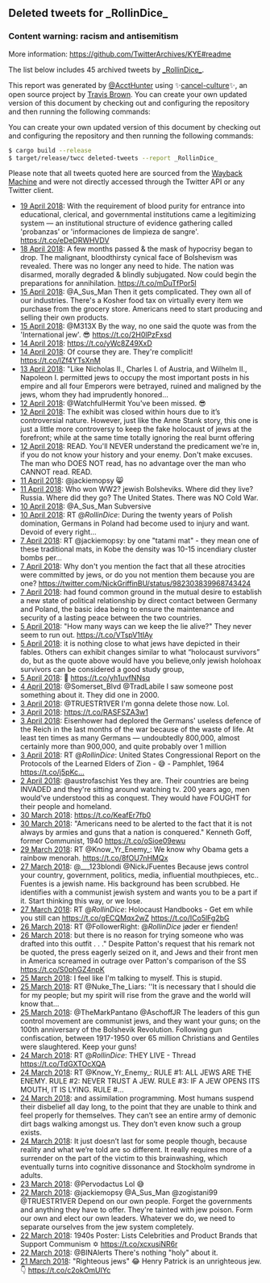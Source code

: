 ## Deleted tweets for \_RollinDice\_
### Content warning: racism and antisemitism
More information: https://github.com/TwitterArchives/KYE#readme

The list below includes 45 archived tweets by
[\_RollinDice\_](https://twitter.com/_RollinDice_).



This report was generated by [@AcctHunter](https://twitter.com/accthunter) using ✨[cancel-culture](https://github.com/travisbrown/cancel-culture)✨,
an open source project by [Travis Brown](https://twitter.com/travisbrown). You can create your own
updated version of this document by checking out and configuring the repository and then running
the following commands:

You can create your own updated version of this document by checking out and configuring the
repository and then running the following commands:

```bash
$ cargo build --release
$ target/release/twcc deleted-tweets --report _RollinDice_
```

Please note that all tweets quoted here are sourced from the
[Wayback Machine](https://web.archive.org) and were not directly accessed through the Twitter API or
any Twitter client.

* [19 April 2018](https://web.archive.org/web/20180419120031/https://twitter.com/_RollinDice_/status/986937586366255104): With the requirement of blood purity for entrance into educational, clerical, and governmental institutions came a legitimizing system — an institutional structure of evidence gathering called 'probanzas' or 'informaciones de limpieza de sangre'. https://t.co/eDeDRWHVDV
* [18 April 2018](https://web.archive.org/web/20180418072533/https://twitter.com/_RollinDice_/status/986506000873263104): A few months passed &amp; the mask of hypocrisy began to drop. The malignant, bloodthirsty cynical face of Bolshevism was revealed. There was no longer any need to hide. The nation was disarmed, morally degraded &amp; blindly subjugated. Now could begin the preparations for annihilation. https://t.co/mDuTfPor5l
* [15 April 2018](https://web.archive.org/web/20180415222727/https://twitter.com/_RollinDice_/status/985645807834714113): @A_Sus_Man Then it gets complicated. They own all of our industries. There's a Kosher food tax on virtually every item we purchase from the grocery store. Americans need to start producing and selling their own products.
* [15 April 2018](https://web.archive.org/web/20180415212141/https://twitter.com/_RollinDice_/status/985629257106968576): @M313X By the way, no one said the quote was from the 'International jew'. 😎 https://t.co/2H0lPzFxsd
* [14 April 2018](https://web.archive.org/web/20180414151917/https://twitter.com/_RollinDice_/status/985175668324478977): https://t.co/yWc8Z49XxD
* [14 April 2018](https://web.archive.org/web/20180414014640/https://twitter.com/_RollinDice_/status/984971166648545281): Of course they are. They're complicit! https://t.co/lZf4YTsXnM
* [13 April 2018](https://web.archive.org/web/20180413085214/https://twitter.com/_RollinDice_/status/984715876128706560): "Like Nicholas II., Charles I. of Austria, and Wilhelm II., Napoleon I. permitted jews to occupy the most important posts in his empire and
all four Emperors were betrayed, ruined and maligned by the jews,
whom they had imprudently honored...
* [12 April 2018](https://web.archive.org/web/20180412134609/https://twitter.com/_RollinDice_/status/984427454805762048): @WatchfulHermit You've been missed. 😎
* [12 April 2018](https://web.archive.org/web/20180412082848/https://twitter.com/_RollinDice_/status/984347591075860480): The exhibit was closed within hours due to it’s controversial nature. However, just like the Anne Stank story, this one is just a little more controversy to keep the fake holocaust of jews at the forefront; while at the same time totally ignoring the real burnt offering
* [12 April 2018](https://web.archive.org/web/20180412060907/https://twitter.com/_RollinDice_/status/984312438601510912): READ.   You'll NEVER understand the predicament we're in, if you do not know your history and your enemy. Don't make excuses. The man who DOES NOT read, has no advantage over the man who CANNOT read.   READ.
* [11 April 2018](https://web.archive.org/web/20180411155238/https://twitter.com/_RollinDice_/status/984096897500700676): @jackiemopsy 😸
* [11 April 2018](https://web.archive.org/web/20180411114556/https://twitter.com/_RollinDice_/status/984034813425455104): Who won WW2? jewish Bolsheviks. Where did they live? Russia.  Where did they go? The United States.   There was NO Cold War.
* [10 April 2018](https://web.archive.org/web/20180410234650/https://twitter.com/_RollinDice_/status/983853845997674496): @A_Sus_Man Subversive
* [10 April 2018](https://web.archive.org/web/20180410011956/https://twitter.com/_RollinDice_/status/983514887514152961): RT @_RollinDice_: During the twenty years of Polish domination, Germans in Poland had become used to injury and want. Devoid of every right…
* [ 7 April 2018](https://web.archive.org/web/20180407133752/https://twitter.com/_RollinDice_/status/982613430908669953): RT @jackiemopsy: by one "tatami mat" - they mean one of these traditional mats, in Kobe the density was 10-15 incendiary cluster bombs per…
* [ 7 April 2018](https://web.archive.org/web/20180407102449/https://twitter.com/_RollinDice_/status/982564838839906304): Why don't you mention the fact that all these atrocities were committed by jews, or do you not mention them because you are one? https://twitter.com/NickGriffinBU/status/982303839968743424
* [ 7 April 2018](https://web.archive.org/web/20180407081121/https://twitter.com/_RollinDice_/status/982531260303183873): had found common ground in the mutual desire to establish a new state of political relationship by direct contact between Germany and Poland, the basic idea being to ensure the maintenance and security of a lasting peace between the two countries.
* [ 5 April 2018](https://web.archive.org/web/20180405131454/https://twitter.com/_RollinDice_/status/981882875447529474): "How many ways can we keep the lie alive?"   They never seem to run out. https://t.co/VTspV1tIAy
* [ 5 April 2018](https://web.archive.org/web/20180405112830/https://twitter.com/_RollinDice_/status/981856099010842625): it is nothing close to what jews have depicted in their fables. Others can exhibit changes similar to what “holocaust survivors” do, but as the quote above would have you believe,only jewish holohoax survivors can be considered a good study group,
* [ 5 April 2018](https://web.archive.org/web/20180405003204/https://twitter.com/_RollinDice_/status/981690902145044480): 🤔 https://t.co/yh1uvfNNsq
* [ 4 April 2018](https://web.archive.org/web/20180404025750/https://twitter.com/_RollinDice_/status/981365197637111808): @Somerset_Blvd @TradLabile I saw someone post something about it. They did one in 2000.
* [ 3 April 2018](https://web.archive.org/web/20180403134745/https://twitter.com/_RollinDice_/status/981166366655963136): @TRUESTR1VER I'm gonna delete those now. Lol.
* [ 3 April 2018](https://web.archive.org/web/20180403132859/https://twitter.com/_RollinDice_/status/981161643873832961): https://t.co/RASFSZA3w1
* [ 3 April 2018](https://web.archive.org/web/20180403124006/https://twitter.com/_RollinDice_/status/981149341976006656): Eisenhower had deplored the Germans' useless defence of the Reich in the last months of the war because of the waste of life. At least ten times as many Germans — undoubtedly 800,000, almost certainly more than 900,000, and quite probably over 1 million
* [ 3 April 2018](https://web.archive.org/web/20180403103315/https://twitter.com/_RollinDice_/status/981117419140866048): RT @_RollinDice_: United States Congressional Report on the Protocols of the Learned Elders of Zion - 😅 - Pamphlet, 1964 https://t.co/j5pKc…
* [ 2 April 2018](https://web.archive.org/web/20180402123308/https://twitter.com/_RollinDice_/status/980785200929165312): @austrofaschist Yes they are. Their countries are being INVADED and they're sitting around watching tv. 200 years ago, men would've understood this as conquest. They would have FOUGHT for their people and homeland.
* [30 March 2018](https://web.archive.org/web/20180330113522/https://twitter.com/_RollinDice_/status/979683499841081350): https://t.co/KeafEr7fb0
* [30 March 2018](https://web.archive.org/web/20180330103648/https://twitter.com/_RollinDice_/status/979668761061023744): "Americans need to be alerted to the fact that it is not always by armies and guns that a nation is conquered."  Kenneth Goff, former Communist, 1940 https://t.co/oSioe09ewu
* [29 March 2018](https://web.archive.org/web/20180329031736/https://twitter.com/_RollinDice_/status/979195844921643008): RT @Know_Yr_Enemy_: We know why Obama gets a rainbow menorah. https://t.co/8fOU7nHMQx
* [27 March 2018](https://web.archive.org/web/20180327044431/https://twitter.com/_RollinDice_/status/978492942460571648): @___123blondi @NickJFuentes Because jews control your country, government, politics, media, influential mouthpieces, etc.. Fuentes is a jewish name. His background has been scrubbed. He identifies with a communist jewish system and wants you to be a part if it.   Start thinking this way, or we lose.
* [27 March 2018](https://web.archive.org/web/20180327041525/https://twitter.com/_RollinDice_/status/978485619235180546): RT @_RollinDice_: Holocaust Handbooks - Get em while you still can https://t.co/gECQMqx2wZ https://t.co/ICo5lFg2bG
* [26 March 2018](https://web.archive.org/web/20180326115321/https://twitter.com/_RollinDice_/status/978238474049523712): RT @FollowerRight: @_RollinDice_ jøder er fienden!
* [26 March 2018](https://web.archive.org/web/20180326054623/https://twitter.com/_RollinDice_/status/978146123851485184): but there is no reason for trying someone who was drafted into this outfit . . ."  Despite Patton's request that his remark not be quoted, the press eagerly seized on it, and Jews and their front men in America screamed in outrage over Patton's comparison of the SS https://t.co/S0phGZ4npK
* [25 March 2018](https://web.archive.org/web/20180325041111/https://twitter.com/_RollinDice_/status/977759778146521088): I feel like I'm talking to myself. This is stupid.
* [25 March 2018](https://web.archive.org/web/20180325025257/https://twitter.com/_RollinDice_/status/977740090071027714): RT @Nuke_The_Liars: ''It is necessary that I should die for my people; but my spirit will rise from the grave and the world will know that…
* [25 March 2018](https://web.archive.org/web/20180325021049/https://twitter.com/_RollinDice_/status/977729486866305024): @TheMarkPantano @AschoffJR The leaders of this gun control movement are communist jews, and they want your guns; on the 100th anniversary of the Bolshevik Revolution. Following gun confiscation, between 1917-1950 over 65 million Christians and Gentiles were slaughtered. Keep your guns!
* [24 March 2018](https://web.archive.org/web/20180324113520/https://twitter.com/_RollinDice_/status/977509164275716097): RT @_RollinDice_: THEY LIVE - Thread https://t.co/TdGXTOcXQA
* [24 March 2018](https://web.archive.org/web/20180324093311/https://twitter.com/_RollinDice_/status/977478424225828864): RT @Know_Yr_Enemy_: RULE #1: ALL JEWS ARE THE ENEMY.  RULE #2: NEVER TRUST A JEW.  RULE #3: IF A JEW OPENS ITS MOUTH, IT IS LYING.   RULE #…
* [24 March 2018](https://web.archive.org/web/20180324063415/https://twitter.com/_RollinDice_/status/977433394186539008): and assimilation programming. Most humans suspend their disbelief all day long, to the point that they are unable to think and feel properly for themselves. They can’t see an entire army of demonic dirt bags walking amongst us. They don’t even know such a group exists.
* [24 March 2018](https://web.archive.org/web/20180324060701/https://twitter.com/_RollinDice_/status/977426540660129793): It just doesn’t last for some people though, because reality and what we’re told are so different. It really requires more of a surrender on the part of the victim to this brainwashing, which eventually turns into cognitive dissonance and Stockholm syndrome in adults.
* [23 March 2018](https://web.archive.org/web/20180323012927/https://twitter.com/_RollinDice_/status/976994300868415489): @Pervodactus Lol 😅
* [22 March 2018](https://web.archive.org/web/20180322230755/https://twitter.com/_RollinDice_/status/976958682859753473): @jackiemopsy @A_Sus_Man @zogistani99 @TRUESTR1VER Depend on our own people. Forget the governments and anything they have to offer. They're tainted with jew poison. Form our own and elect our own leaders. Whatever we do, we need to separate ourselves from the jew system completely.
* [22 March 2018](https://web.archive.org/web/20180322045917/https://twitter.com/_RollinDice_/status/976684719277531136): 1940s Poster: Lists Celebrities and Product Brands that Support Communism ✡ https://t.co/xcxusiNR6r
* [22 March 2018](https://web.archive.org/web/20180322013423/https://twitter.com/_RollinDice_/status/976633154525126657): @BINAlerts There's nothing "holy" about it.
* [21 March 2018](https://web.archive.org/web/20180321221935/https://twitter.com/_RollinDice_/status/976584131504234496): "Righteous jews" 😂 Henry Patrick is an unrighteous jew. 👇 https://t.co/c2okOmUIYc
